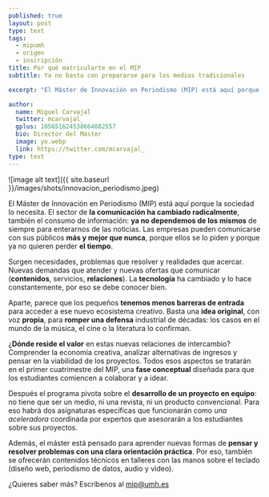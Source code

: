 ```yaml
---
published: true
layout: post
type: text
tags: 
  - mipumh
  - origen
  - inscripción
title: Por qué matricularte en el MIP
subtitle: Ya no basta con prepararse para los medios tradicionales  

excerpt: "El Máster de Innovación en Periodismo (MIP) está aquí porque la sociedad lo necesita. El sector de la comunicación ha cambiado radicalmente, también el consumo de información: ya no dependemos de los mismos de siempre para enterarnos de las noticias. Las empresas pueden comunicarse con sus públicos más y mejor que nunca, porque ellos se lo piden y porque ya no quieren perder el tiempo."

author:
  name: Miguel Carvajal
  twitter: mcarvajal_
  gplus: 105651624538664882557 
  bio: Director del Máster
  image: yo.webp
  link: https://twitter.com/mcarvajal_
type: text
---
```

![image alt text]({{ site.baseurl }}/images/shots/innovacion_periodismo.jpeg)

El Máster de Innovación en Periodismo (MIP) está aquí porque la sociedad lo necesita. El sector de **la comunicación ha cambiado radicalmente**, también el consumo de información: **ya no dependemos de los mismos** de siempre para enterarnos de las noticias. Las empresas pueden comunicarse con sus públicos **más y mejor que nunca**, porque ellos se lo piden y porque ya no quieren perder **el tiempo**.  

Surgen necesidades, problemas que resolver y realidades que acercar. Nuevas demandas que atender y nuevas ofertas que comunicar (**contenidos**, servicios, **relaciones**). La **tecnología** ha cambiado y lo hace constantemente, por eso se debe conocer bien.

Aparte, parece que los pequeños **tenemos menos barreras de entrada** para acceder a ese nuevo ecosistema creativo. Basta una **idea original**, con voz **propia**, para **romper una defensa** industrial de décadas: los casos en el mundo de la música, el cine o la literatura lo confirman. 

¿**Dónde reside el valor** en estas nuevas relaciones de intercambio? Comprender la economía creativa, analizar alternativas de ingresos y pensar en la viabilidad de los proyectos. Todos esos aspectos se tratarán en el primer cuatrimestre del MIP, una **fase conceptual** diseñada para que los estudiantes comiencen a colaborar y a idear.

Después el programa pivota sobre el **desarrollo de un proyecto en equipo**: no tiene que ser un medio, ni una revista, ni un producto convencional. Para eso habrá dos asignaturas específicas que funcionarán como _una aceleradora_ coordinada por expertos que asesorarán a los estudiantes sobre sus proyectos.

Además, el máster está pensado para aprender nuevas formas de **pensar y resolver problemas con una clara orientación práctica**. Por eso, también se ofrecerán contenidos técnicos en talleres con las manos sobre el teclado (diseño web, periodismo de datos, audio y vídeo).

¿Quieres saber más? Escríbenos al mip@umh.es
